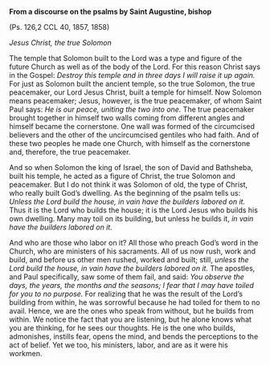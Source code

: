 

**From a discourse on the psalms by Saint Augustine, bishop**

(Ps. 126,2 CCL 40, 1857, 1858)

_Jesus Christ, the true Solomon_

The temple that Solomon built to the Lord was a type and figure of the future Church as well as of the body of the Lord. For this reason Christ says in the Gospel: _Destroy this temple and in three days I will raise it up again._ For just as Solomon built the ancient temple, so the true Solomon, the true peacemaker, our Lord Jesus Christ, built a temple for himself. Now Solomon means peacemaker; Jesus, however, is the true peacemaker, of whom Saint Paul says: _He is our peace, uniting the two into one._ The true peacemaker brought together in himself two walls coming from different angles and himself became the cornerstone. One wall was formed of the circumcised believers and the other of the uncircumcised gentiles who had faith. And of these two peoples he made one Church, with himself as the cornerstone and, therefore, the true peacemaker.

And so when Solomon the king of Israel, the son of David and Bathsheba, built his temple, he acted as a figure of Christ, the true Solomon and peacemaker. But I do not think it was Solomon of old, the type of Christ, who really built God’s dwelling. As the beginning of the psalm tells us: _Unless the Lord build the house, in vain have the builders labored on it._ Thus it is the Lord who builds the house; it is the Lord Jesus who builds his own dwelling. Many may toil on its building, but unless he builds it, _in vain have the builders labored on it._

And who are those who labor on it? All those who preach God’s word in the Church, who are ministers of his sacraments. All of us now rush, work and build, and before us other men rushed, worked and built; still, _unless the Lord build the house, in vain have the builders labored on it._ The apostles, and Paul specifically, saw some of them fail, and said: _You observe the days, the years, the months and the seasons; I fear that I may have toiled for you to no purpose._ For realizing that he was the result of the Lord’s building from within, he was sorrowful because he had toiled for them to no avail. Hence, we are the ones who speak from without, but he builds from within. We notice the fact that you are listening, but he alone knows what you are thinking, for he sees our thoughts. He is the one who builds, admonishes, instills fear, opens the mind, and bends the perceptions to the act of belief. Yet we too, his ministers, labor, and are as it were his workmen.


